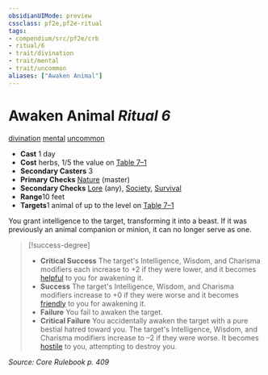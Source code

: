 ```yaml
---
obsidianUIMode: preview
cssclass: pf2e,pf2e-ritual
tags:
- compendium/src/pf2e/crb
- ritual/6
- trait/divination
- trait/mental
- trait/uncommon
aliases: ["Awaken Animal"]
---
```

# Awaken Animal *Ritual 6*  
[divination](/rules/traits/divination.md)  [mental](/rules/traits/mental.md)  [uncommon](/rules/traits/uncommon.md)  

- **Cast** 1 day
- **Cost** herbs, 1/5 the value on [Table 7–1](/rules/tables/creature-creation-rituals.md)
- **Secondary Casters** 3
- **Primary Checks** [Nature](/compendium/skills.md#Nature) (master)
- **Secondary Checks** [Lore](/compendium/skills.md#Lore) (any), [Society](/compendium/skills.md#Society), [Survival](/compendium/skills.md#Survival)
- **Range**10 feet
- **Targets**1 animal of up to the level on [Table 7–1](/rules/tables/creature-creation-rituals.md)

You grant intelligence to the target, transforming it into a beast. If it was previously an animal companion or minion, it can no longer serve as one.

> [!success-degree] 
> - **Critical Success** The target's Intelligence, Wisdom, and Charisma modifiers each increase to +2 if they were lower, and it becomes [helpful](/rules/conditions.md#Helpful) to you for awakening it.
> - **Success** The target's Intelligence, Wisdom, and Charisma modifiers increase to +0 if they were worse and it becomes [friendly](/rules/conditions.md#Friendly) to you for awakening it.
> - **Failure** You fail to awaken the target.
> - **Critical Failure** You accidentally awaken the target with a pure bestial hatred toward you. The target's Intelligence, Wisdom, and Charisma modifiers increase to –2 if they were worse. It becomes [hostile](/rules/conditions.md#Hostile) to you, attempting to destroy you.

*Source: Core Rulebook p. 409*